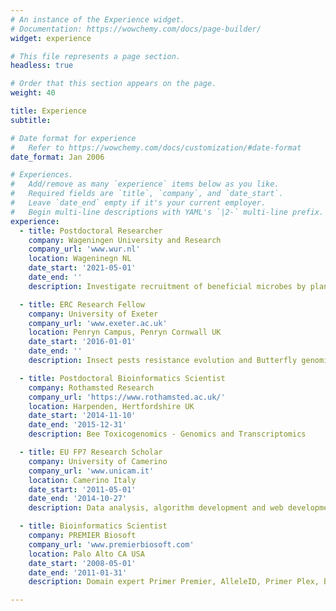 ```yaml
---
# An instance of the Experience widget.
# Documentation: https://wowchemy.com/docs/page-builder/
widget: experience

# This file represents a page section.
headless: true

# Order that this section appears on the page.
weight: 40

title: Experience
subtitle:

# Date format for experience
#   Refer to https://wowchemy.com/docs/customization/#date-format
date_format: Jan 2006

# Experiences.
#   Add/remove as many `experience` items below as you like.
#   Required fields are `title`, `company`, and `date_start`.
#   Leave `date_end` empty if it's your current employer.
#   Begin multi-line descriptions with YAML's `|2-` multi-line prefix.
experience:
  - title: Postdoctoral Researcher
    company: Wageningen University and Research
    company_url: 'www.wur.nl'
    location: Wageninegn NL
    date_start: '2021-05-01'
    date_end: ''
    description: Investigate recruitment of beneficial microbes by plants upon biotic invasion using Integrative -omics.

  - title: ERC Research Fellow
    company: University of Exeter
    company_url: 'www.exeter.ac.uk'
    location: Penryn Campus, Penryn Cornwall UK
    date_start: '2016-01-01'
    date_end: ''
    description: Insect pests resistance evolution and Butterfly genomics

  - title: Postdoctoral Bioinformatics Scientist
    company: Rothamsted Research
    company_url: 'https://www.rothamsted.ac.uk/'
    location: Harpenden, Hertfordshire UK
    date_start: '2014-11-10'
    date_end: '2015-12-31'
    description: Bee Toxicogenomics - Genomics and Transcriptomics

  - title: EU FP7 Research Scholar
    company: University of Camerino
    company_url: 'www.unicam.it'
    location: Camerino Italy
    date_start: '2011-05-01'
    date_end: '2014-10-27'
    description: Data analysis, algorithm development and web development

  - title: Bioinformatics Scientist
    company: PREMIER Biosoft
    company_url: 'www.premierbiosoft.com'
    location: Palo Alto CA USA
    date_start: '2008-05-01'
    date_end: '2011-01-31'
    description: Domain expert Primer Premier, AlleleID, Primer Plex, Beacon Designer, Array Designer

---
```

